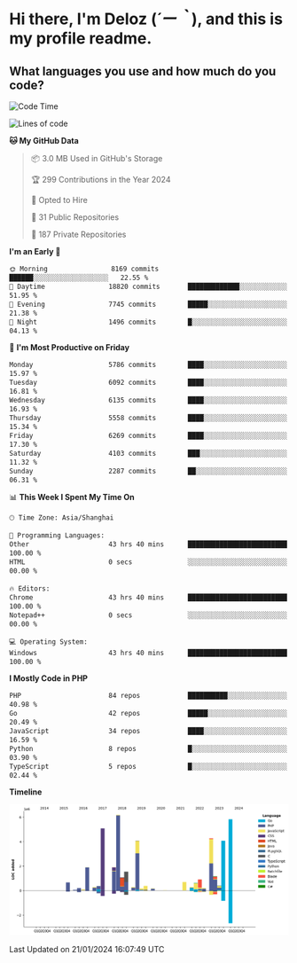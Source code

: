 # **Hi there, I'm Deloz (*´ー｀*), and this is my profile readme.**

## **What languages you use and how much do you code?**

<!--START_SECTION:waka-->
![Code Time](http://img.shields.io/badge/Code%20Time-3%2C214%20hrs%2058%20mins-blue)

![Lines of code](https://img.shields.io/badge/From%20Hello%20World%20I%27ve%20Written-42.8%20million%20lines%20of%20code-blue)

**🐱 My GitHub Data** 

> 📦 3.0 MB Used in GitHub's Storage 
 > 
> 🏆 299 Contributions in the Year 2024
 > 
> 💼 Opted to Hire
 > 
> 📜 31 Public Repositories 
 > 
> 🔑 187 Private Repositories 
 > 
**I'm an Early 🐤** 

```text
🌞 Morning                8169 commits        ██████░░░░░░░░░░░░░░░░░░░   22.55 % 
🌆 Daytime                18820 commits       █████████████░░░░░░░░░░░░   51.95 % 
🌃 Evening                7745 commits        █████░░░░░░░░░░░░░░░░░░░░   21.38 % 
🌙 Night                  1496 commits        █░░░░░░░░░░░░░░░░░░░░░░░░   04.13 % 
```
📅 **I'm Most Productive on Friday** 

```text
Monday                   5786 commits        ████░░░░░░░░░░░░░░░░░░░░░   15.97 % 
Tuesday                  6092 commits        ████░░░░░░░░░░░░░░░░░░░░░   16.81 % 
Wednesday                6135 commits        ████░░░░░░░░░░░░░░░░░░░░░   16.93 % 
Thursday                 5558 commits        ████░░░░░░░░░░░░░░░░░░░░░   15.34 % 
Friday                   6269 commits        ████░░░░░░░░░░░░░░░░░░░░░   17.30 % 
Saturday                 4103 commits        ███░░░░░░░░░░░░░░░░░░░░░░   11.32 % 
Sunday                   2287 commits        ██░░░░░░░░░░░░░░░░░░░░░░░   06.31 % 
```


📊 **This Week I Spent My Time On** 

```text
🕑︎ Time Zone: Asia/Shanghai

💬 Programming Languages: 
Other                    43 hrs 40 mins      █████████████████████████   100.00 % 
HTML                     0 secs              ░░░░░░░░░░░░░░░░░░░░░░░░░   00.00 % 

🔥 Editors: 
Chrome                   43 hrs 40 mins      █████████████████████████   100.00 % 
Notepad++                0 secs              ░░░░░░░░░░░░░░░░░░░░░░░░░   00.00 % 

💻 Operating System: 
Windows                  43 hrs 40 mins      █████████████████████████   100.00 % 
```

**I Mostly Code in PHP** 

```text
PHP                      84 repos            ██████████░░░░░░░░░░░░░░░   40.98 % 
Go                       42 repos            █████░░░░░░░░░░░░░░░░░░░░   20.49 % 
JavaScript               34 repos            ████░░░░░░░░░░░░░░░░░░░░░   16.59 % 
Python                   8 repos             █░░░░░░░░░░░░░░░░░░░░░░░░   03.90 % 
TypeScript               5 repos             █░░░░░░░░░░░░░░░░░░░░░░░░   02.44 % 
```



**Timeline**

![Lines of Code chart](https://raw.githubusercontent.com/deloz/deloz/main/assets/bar_graph.png)


 Last Updated on 21/01/2024 16:07:49 UTC
<!--END_SECTION:waka-->
